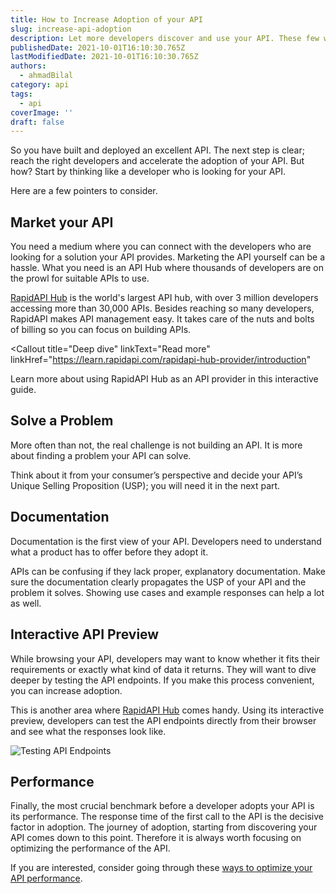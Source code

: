 ```yaml
---
title: How to Increase Adoption of your API
slug: increase-api-adoption
description: Let more developers discover and use your API. These few ways can increase API adoption.
publishedDate: 2021-10-01T16:10:30.765Z
lastModifiedDate: 2021-10-01T16:10:30.765Z
authors:
  - ahmadBilal
category: api
tags:
  - api
coverImage: ''
draft: false
---
```


<Lead>
So you have built and deployed an excellent API. The next step is clear; reach the right developers and accelerate the adoption of your API. But how? Start by thinking like a developer who is looking for your API.
</Lead>

Here are a few pointers to consider.

## Market your API

You need a medium where you can connect with the developers who are looking for a solution your API provides. Marketing the API yourself can be a hassle. What you need is an API Hub where thousands of developers are on the prowl for suitable APIs to use.

[RapidAPI Hub](https://RapidAPI.com/hub?utm_source=guides.rapidapi.com&utm_medium=DevRel&utm_campaign=DevRel) is the world's largest API hub, with over 3 million developers accessing more than 30,000 APIs. Besides reaching so many developers, RapidAPI makes API management easy. It takes care of the nuts and bolts of billing so you can focus on building APIs.

<Callout
  title="Deep dive"
  linkText="Read more"
  linkHref="https://learn.rapidapi.com/rapidapi-hub-provider/introduction"
>
  Learn more about using RapidAPI Hub as an API provider in this interactive guide.
</Callout>

## Solve a Problem

More often than not, the real challenge is not building an API. It is more about finding a problem your API can solve.

Think about it from your consumer’s perspective and decide your API’s Unique Selling Proposition (USP); you will need it in the next part.

## Documentation

Documentation is the first view of your API. Developers need to understand what a product has to offer before they adopt it.

APIs can be confusing if they lack proper, explanatory documentation. Make sure the documentation clearly propagates the USP of your API and the problem it solves. Showing use cases and example responses can help a lot as well.

## Interactive API Preview

While browsing your API, developers may want to know whether it fits their requirements or exactly what kind of data it returns. They will want to dive deeper by testing the API endpoints. If you make this process convenient, you can increase adoption.

This is another area where [RapidAPI Hub](https://RapidAPI.com/hub?utm_source=guides.rapidapi.com&utm_medium=DevRel&utm_campaign=DevRel) comes handy. Using its interactive preview, developers can test the API endpoints directly from their browser and see what the responses look like.

![Testing API Endpoints](https://raw.githubusercontent.com/RapidAPI/DevRel-Stack-Data/dev/guides/posts/increase-api-adoption/images/endpoints.jpg)

## Performance

Finally, the most crucial benchmark before a developer adopts your API is its performance. The response time of the first call to the API is the decisive factor in adoption. The journey of adoption, starting from discovering your API comes down to this point. Therefore it is always worth focusing on optimizing the performance of the API.

If you are interested, consider going through these [ways to optimize your API performance](https://guides.rapidapi.com/optimize-api).
